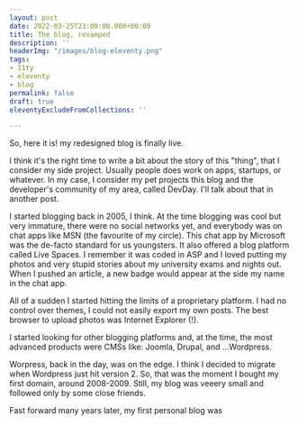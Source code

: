 ```yaml
---
layout: post
date: 2022-03-25T23:00:00.000+00:00
title: The blog, revamped
description: ''
headerImg: "/images/blog-eleventy.png"
tags:
- 11ty
- eleventy
- blog
permalink: false
draft: true
eleventyExcludeFromCollections: ''

---
```

So, here it is! my redesigned blog is finally live.

I think it's the right time to write a bit about the story of this "thing", that I consider my side project. Usually people does work on apps, startups, or whatever. In my case, I consider my pet projects this blog and the developer's community of my area, called DevDay. I'll talk about that in another post.

I started blogging back in 2005, I think. At the time blogging was cool but very immature, there were no social networks yet, and everybody was on chat apps like MSN (the favourite of my circle). This chat app by Microsoft was the de-facto standard for us youngsters. It also offered a blog platform called Live Spaces. I remember it was coded in ASP and I loved putting my photos and very stupid stories about my university exams and nights out. When I pushed an article, a new badge would appear at the side my name in the chat app.

All of a sudden I started hitting the limits of a proprietary platform. I had no control over themes, I could not easily export my own posts. The best browser to upload photos was Internet Explorer (!).

I started looking for other blogging platforms and, at the time, the most advanced products were CMSs like: Joomla, Drupal, and ...Wordpress.

Worpress, back in the day, was on the edge. I think I decided to migrate when Wordpress just hit version 2. So, that was the moment I bought my first domain, around 2008-2009. Still, my blog was veeery small and followed only by some close friends.

Fast forward many years later, my first personal blog was